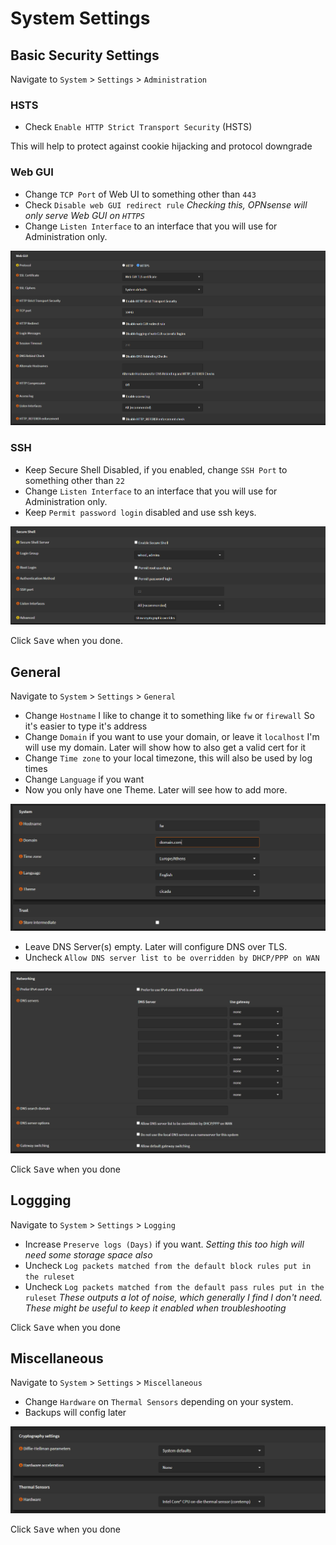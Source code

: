 # System Settings

## Basic Security Settings

Navigate to `System` > `Settings` > `Administration`

### HSTS

- Check `Enable HTTP Strict Transport Security` (HSTS)

This will help to protect against cookie hijacking and protocol downgrade

### Web GUI

- Change `TCP Port` of Web UI to something other than `443`
- Check `Disable web GUI redirect rule`
_Checking this, OPNsense will only serve Web GUI on `HTTPS`_
- Change `Listen Interface` to an interface that you will use for Administration only.

![opnsense-settings-webui](img/opnsense-settings-webui.png)

### SSH

- Keep Secure Shell Disabled, if you enabled, change `SSH Port` to something other than `22`
- Change `Listen Interface` to an interface that you will use for Administration only.
- Keep `Permit password login` disabled and use ssh keys.

![opnsense-settings-ssh](img/opnsense-settings-ssh.png)

Click <kbd>Save</kbd> when you done.

## General

Navigate to `System` > `Settings` > `General`

- Change `Hostname`
I like to change it to something like `fw` or `firewall`
So it's easier to type it's address
- Change `Domain` if you want to use your domain, or leave it `localhost`
I'm will use my domain. Later will show how to also get a valid cert for it
- Change `Time zone` to your local timezone, this will also be used by log times
- Change `Language` if you want
- Now you only have one Theme. Later will see how to add more.

![opnsense-settings-general](img/opnsense-settings-general.png)

- Leave DNS Server(s) empty. Later will configure DNS over TLS.
- Uncheck `Allow DNS server list to be overridden by DHCP/PPP on WAN`

![opnsense-settings-general-dns](img/opnsense-settings-general-dns.png)

Click <kbd>Save</kbd> when you done

## Loggging

Navigate to `System` > `Settings` > `Logging`

- Increase `Preserve logs (Days)` if you want.
_Setting this too high will need some storage space also_
- Uncheck `Log packets matched from the default block rules put in the ruleset`
- Uncheck `Log packets matched from the default pass rules put in the ruleset`
_These outputs a lot of noise, which generally I find I don't need._
_These might be useful to keep it enabled when troubleshooting_

Click <kbd>Save</kbd> when you done

## Miscellaneous

Navigate to `System` > `Settings` > `Miscellaneous`

- Change `Hardware` on `Thermal Sensors` depending on your system.
- Backups will config later

![opnsense-settings-misc-sensor](img/opnsense-settings-misc-sensor.png)

Click <kbd>Save</kbd> when you done
